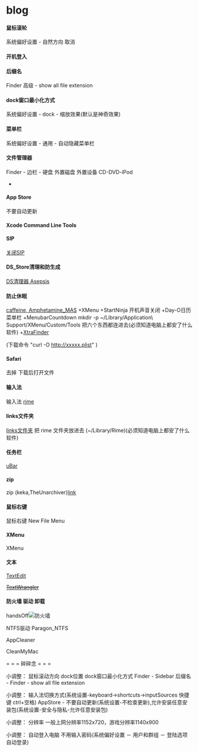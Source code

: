 
# blog

#### 鼠标滚轮
系统偏好设置 - 自然方向 取消

#### 开机登入

#### 后缀名
Finder 高级 - show all file extension

#### dock窗口最小化方式
系统偏好设置 - dock - 缩放效果(默认是神奇效果)

#### 菜单栏
系统偏好设置 - 通用 - 自动隐藏菜单栏

#### 文件管理器
Finder - 边栏 - 硬盘 外置磁盘 外置设备 CD-DVD-iPod

-

#### App Store
不要自动更新

#### Xcode Command Line Tools

#### SIP
[关闭SIP](https://github.com/7900ms/nottheater_deserted/blob/master/supplementary/360安全卫士-系统修复-SIP.txt)

#### DS_Store清理和防生成
[DS清理器 Asepsis](https://github.com/7900ms/00nottheater_deserted/blob/master/chufajiao/去掉-去掉DS_Store.txt)

#### 防止休眠
[caffeine, Amphetamine_MAS](https://github.com/7900ms/00nottheater_deserted/tree/master/Usage_Manual/Amphetamine)
+XMenu
+StartNinja 开机声音关闭
+Day-O日历菜单栏
+MenubarCountdown
mkdir -p ~/Library/Application\ Support/XMenu/Custom/Tools 把六个东西都连进去(必须知道电脑上都安了什么软件)
+[XtraFinder](https://github.com/7900ms/00nottheater_deserted/tree/master/Usage_Manual/XtraFinder)

(下载命令 "curl -O http://xxxxx.plist" )

#### Safari
去掉 下载后打开文件

#### 输入法
输入法 [rime](https://github.com/7900ms/00nottheater_deserted/tree/master/Installation_Manual/Rime)

#### links文件夹
[links文件夹](https://github.com/7900ms/00nottheater_deserted/blob/master/links.txt)
把 rime 文件夹放进去 (~/Library/Rime)(必须知道电脑上都安了什么软件)

#### 任务栏
[uBar](https://github.com/7900ms/00nottheater_deserted/tree/master/Installation_Manual/uBar)

#### zip
zip (keka,TheUnarchiver)[link](https://github.com/7900ms/00nottheater_deserted/tree/master/Usage_Manual/Keka)

#### 鼠标右键
鼠标右键 New File Menu

#### XMenu
XMenu

#### 文本
[TextEdit](https://github.com/7900ms/00nottheater_deserted/tree/master/Usage_Manual/TextEdit)

~~[TextWrangler](https://github.com/7900ms/00nottheater_deserted/tree/master/Usage_Manual/TextWrangler)~~

#### 防火墙 驱动 卸载
handsOff![防火墙](https://github.com/7900ms/00nottheater_deserted/tree/master/Installation_Manual/HandsOff)

NTFS驱动 Paragon_NTFS

AppCleaner

CleanMyMac

= = = 碎碎念 = = =

小调整：
鼠标滚动方向
dock位置
dock窗口最小化方式
Finder - Sidebar
后缀名 - Finder - show all file extension

小调整：
输入法切换方式(系统设置-keyboard->shortcuts->inputSources 快捷键 ctrl+空格)
AppStore - 不要自动更新(系统设置-不检查更新),允许安装任意安装包(系统设置-安全与隐私-允许任意安装包)

小调整：
分辨率 一般上网分辨率1152x720，游戏分辨率1140x900

小调整：
自动登入电脑 不用输入密码(系统偏好设置 － 用户和群组 － 登陆选项 自动登录)

#
